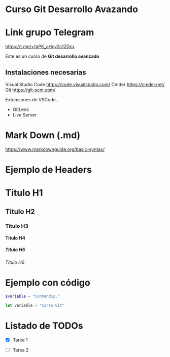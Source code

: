 # Curso Git Desarrollo Avazando

# Link grupo Telegram

https://t.me/+faPK_aHcy2c1ZDcx

Este es un curso de **Git desarrollo avanzado**

## Instalaciones necesarias

Visual Studio Code
https://code.visualstudio.com/
Cmder
https://cmder.net/
Git
https://git-scm.com/

Extensiones de VSCode..

* GitLens 
* Live Server

# Mark Down (.md)

https://www.markdownguide.org/basic-syntax/

# Ejemplo de Headers

# Titulo H1
## Titulo H2
### Titulo H3
#### Titulo H4
##### Titulo H5
###### Titulo H6

# Ejemplo con código

```php
$variable = "Contendio."
```
```js
let variable = "Curso Git"
```

# Listado de TODOs

- [x] Tarea 1 
- [ ] Tarea 2 

